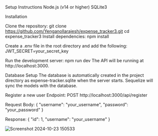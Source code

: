 Setup Instructions
Node.js (v14 or higher)
SQLite3

Installation

Clone the repository:
git clone https://github.com/Yenganollarajesh/expense_tracker3.git
cd expense_tracker3
Install dependencies:
npm install


Create a .env file in the root directory and add the following: 
JWT_SECRET=your_secret_key

Run the development server:
npm run dev
The API will be running at http://localhost:3000.

Database Setup
The database is automatically created in the project directory as expense-tracker.sqlite when the server starts. Sequelize will sync the models with the database.

Register a new user
Endpoint: POST http://localhost:3000/api/register

Request Body:
{
  "username": "your_username",
  "password": "your_password"
}

Response:
{
  "id": 1,
  "username": "your_username"
}

![Screenshot 2024-10-23 150533](https://github.com/user-attachments/assets/6fb81716-aeca-4986-938e-ae7d1ca36087)
